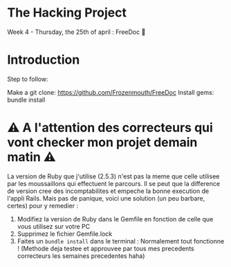 # The Hacking Project

Week 4 - Thursday, the 25th of april : FreeDoc 🏥


# Introduction
Step to follow:

Make a git clone: https://github.com/Frozenmouth/FreeDoc
Install gems: bundle install

# ⚠️ A l'attention des correcteurs qui vont checker mon projet demain matin ⚠️
La version de Ruby que j'utilise (2.5.3) n'est pas la meme que celle utilisee par les moussaillons qui effectuent le parcours.
Il se peut que la difference de version cree des incomptabilites et empeche la bonne execution de l'appli Rails.
Mais pas de panique, voici une solution (un peu barbare, certes) pour y remedier :

1) Modifiez la version de Ruby dans le Gemfile en fonction de celle que vous utilisez sur votre PC
2) Supprimez le fichier Gemfile.lock
3) Faites un `bundle install` dans le terminal : Normalement tout fonctionne ! (Methode deja testee et approuvee par tous mes precedents correcteurs les semaines precedentes haha)
